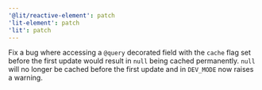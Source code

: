 ```yaml
---
'@lit/reactive-element': patch
'lit-element': patch
'lit': patch
---
```


Fix a bug where accessing a `@query` decorated field with the `cache` flag set before the first update would result in `null` being cached permanently. `null` will no longer be cached before the first update and in `DEV_MODE` now raises a warning.
